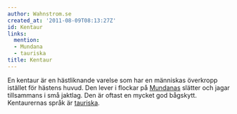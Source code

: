 ```yaml
---
author: Wahnstrom.se
created_at: '2011-08-09T08:13:27Z'
id: Kentaur
links:
  mention:
  - Mundana
  - tauriska
title: Kentaur
---
```


En kentaur är en hästliknande varelse som har en människas överkropp istället för hästens huvud. Den
lever i flockar på [Mundanas] slätter och jagar tillsammans i små jaktlag. Den är oftast en mycket
god bågskytt. Kentaurernas språk är [tauriska].

  [Mundanas]: Mundana
  [tauriska]: tauriska